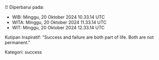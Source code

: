 ⏰ Diperbarui pada:
- WIB: Minggu, 20 Oktober 2024 10.33.14 UTC
- WITA: Minggu, 20 Oktober 2024 11.33.14 UTC
- WIT: Minggu, 20 Oktober 2024 12.33.14 UTC

Kutipan Inspiratif:
"Success and failure are both part of life. Both are not permanent."


Kategori: success

